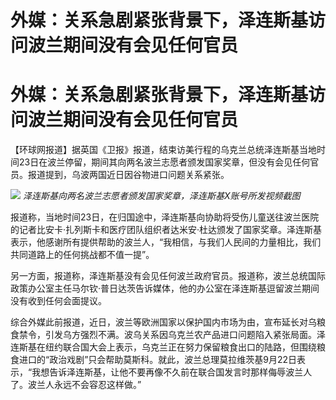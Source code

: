 # 外媒：关系急剧紧张背景下，泽连斯基访问波兰期间没有会见任何官员

# 外媒：关系急剧紧张背景下，泽连斯基访问波兰期间没有会见任何官员

【环球网报道】据英国《卫报》报道，结束访美行程的乌克兰总统泽连斯基当地时间23日在波兰停留，期间其向两名波兰志愿者颁发国家奖章，但没有会见任何官员。报道提到，乌波两国近日因谷物进口问题关系紧张。

![](https://inews.gtimg.com/om_bt/OBFIuixH1YmYqPmOcO_oa53-nfygkrN2ao9IVc_HUDoRQAA/1000)
_泽连斯基向两名波兰志愿者颁发国家奖章，泽连斯基X账号所发视频截图_

报道称，当地时间23日，在归国途中，泽连斯基向协助将受伤儿童送往波兰医院的记者比安卡·扎列斯卡和医疗团队组织者达米安·杜达颁发了国家奖章。泽连斯基表示，他感谢所有提供帮助的波兰人，“我相信，与我们人民间的力量相比，我们共同道路上的任何挑战都不值一提”。

另一方面，报道称，泽连斯基没有会见任何波兰政府官员。报道称，波兰总统国际政策办公室主任马尔钦·普日达茨告诉媒体，他的办公室在泽连斯基逗留波兰期间没有收到任何会面提议。

综合外媒此前报道，近日，波兰等欧洲国家以保护国内市场为由，宣布延长对乌粮食禁令，引发乌方强烈不满。波乌关系因乌克兰农产品进口问题陷入紧张局面。泽连斯基在纽约联合国大会上表示，乌克兰正在努力保留粮食出口的陆路，但围绕粮食进口的“政治戏剧”只会帮助莫斯科。就此，波兰总理莫拉维茨基9月22日表示，“我想告诉泽连斯基，让他不要再像不久前在联合国发言时那样侮辱波兰人了。波兰人永远不会容忍这样做。”


